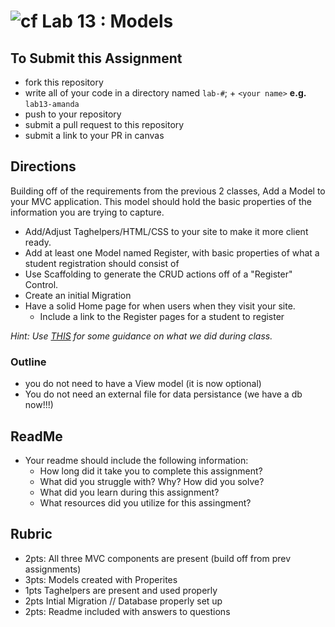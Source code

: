 ![cf](http://i.imgur.com/7v5ASc8.png) Lab 13 : Models
=====================================

## To Submit this Assignment
- fork this repository
- write all of your code in a directory named `lab-#`; + `<your name>` **e.g.** `lab13-amanda`
- push to your repository
- submit a pull request to this repository
- submit a link to your PR in canvas

## Directions
Building off of the requirements from the previous 2 classes, Add a Model to your MVC application.
This model should hold the basic properties of the information you are trying to capture.

- Add/Adjust Taghelpers/HTML/CSS to your site to make it more client ready.
- Add at least one Model named Register, with basic properties of what a student registration should consist of
- Use Scaffolding to generate the CRUD actions off of a "Register" Control. 
- Create an initial Migration
- Have a solid Home page for when users when they visit your site.
  - Include a link to the Register pages for a student to register

*Hint: Use [THIS](https://docs.microsoft.com/en-us/aspnet/core/tutorials/first-mvc-app/adding-model) for some guidance on what we did during class.*


### Outline
- you do not need to have a View model (it is now optional)
- You do not need an external file for data persistance (we have a db now!!!)


## ReadMe
- Your readme should include the following information:
	- How long did it take you to complete this assignment?
	- What did you struggle with? Why? How did you solve?
	- What did you learn during this assignment?
    - What resources did you utilize for this assingment?

## Rubric
- 2pts: All three MVC components are present (build off from prev assignments)
- 3pts: Models created with Properites
- 1pts Taghelpers are present and used properly
- 2pts Intial Migration // Database properly set up
- 2pts: Readme included with answers to questions